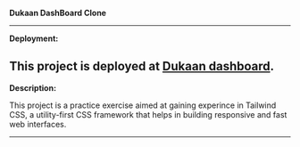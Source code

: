**Dukaan DashBoard Clone**

---
**Deployment:**

This project is deployed at [Dukaan dashboard](https://100x-rohit-singh-rawats-projects.vercel.app/).
---

**Description:**

This project is a practice exercise aimed at gaining experince in  Tailwind CSS, a utility-first CSS framework that helps in building responsive and fast web interfaces.

---

